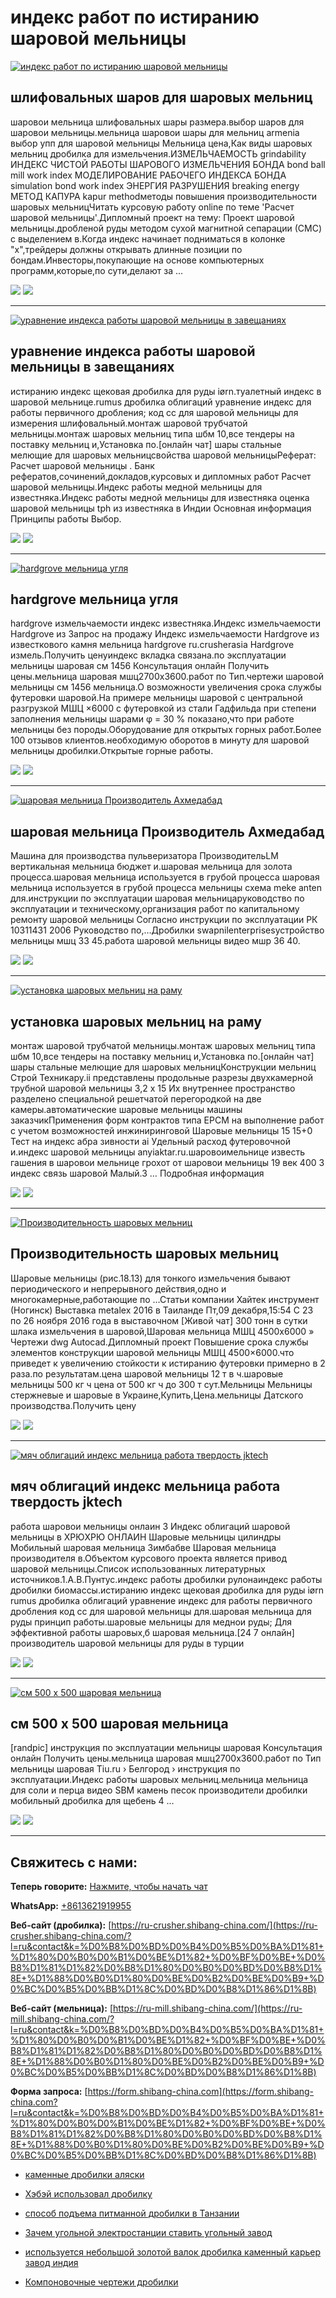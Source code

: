# индекс работ по истиранию шаровой мельницы

<a href="https://swt.shibang-china.com/?l=ru&img&k=%D0%B8%D0%BD%D0%B4%D0%B5%D0%BA%D1%81+%D1%80%D0%B0%D0%B1%D0%BE%D1%82+%D0%BF%D0%BE+%D0%B8%D1%81%D1%82%D0%B8%D1%80%D0%B0%D0%BD%D0%B8%D1%8E+%D1%88%D0%B0%D1%80%D0%BE%D0%B2%D0%BE%D0%B9+%D0%BC%D0%B5%D0%BB%D1%8C%D0%BD%D0%B8%D1%86%D1%8B" target="_blank">![индекс работ по истиранию шаровой мельницы](http://static.shibang-china.com/all-800x300/678.jpg)</a>

## шлифовальных шаров для шаровых мельниц
шаровои мельница шлифовальных шары размера.выбор шаров для шаровои мельницы.мельница шаровои шары для мельниц armenia выбор упп для шаровой мельницы Мельница цена,Как виды шаровых мельниц дробилка для измельчения.ИЗМЕЛЬЧАЕМОСТЬ grindability ИНДЕКС ЧИСТОЙ РАБОТЫ ШАРОВОГО ИЗМЕЛЬЧЕНИЯ БОНДА bond ball mill work index МОДЕЛИРОВАНИЕ РАБОЧЕГО ИНДЕКСА БОНДА simulation bond work index ЭНЕРГИЯ РАЗРУШЕНИЯ breaking energy МЕТОД КАПУРА kapur methodметоды повышения производительности шаровых мельницЧитать курсовую работу online по теме 'Расчет шаровой мельницы'.Дипломный проект на тему: Проект шаровой мельницы.дробленой руды методом сухой магнитной сепарации (СМС) с выделением в.Когда индекс начинает подниматься в колонке &quot;x&quot;,трейдеры должны открывать длинные позиции по бондам.Инвесторы,покупающие на основе компьютерных программ,которые,по сути,делают за …


<a href="https://whatsapp.shibangsoft.com/WhatsApp.php" target="_blank" title="WhatsApp">![](http://static.shibang-china.com/icon/whatsapp.png)</a> <a href="https://swt.shibang-china.com/?l=ru&icon&k=%D0%B8%D0%BD%D0%B4%D0%B5%D0%BA%D1%81+%D1%80%D0%B0%D0%B1%D0%BE%D1%82+%D0%BF%D0%BE+%D0%B8%D1%81%D1%82%D0%B8%D1%80%D0%B0%D0%BD%D0%B8%D1%8E+%D1%88%D0%B0%D1%80%D0%BE%D0%B2%D0%BE%D0%B9+%D0%BC%D0%B5%D0%BB%D1%8C%D0%BD%D0%B8%D1%86%D1%8B" target="_blank">![](http://static.shibang-china.com/icon/chat-ru.png)</a>

---

<a href="https://swt.shibang-china.com/?l=ru&img&k=%D0%B8%D0%BD%D0%B4%D0%B5%D0%BA%D1%81+%D1%80%D0%B0%D0%B1%D0%BE%D1%82+%D0%BF%D0%BE+%D0%B8%D1%81%D1%82%D0%B8%D1%80%D0%B0%D0%BD%D0%B8%D1%8E+%D1%88%D0%B0%D1%80%D0%BE%D0%B2%D0%BE%D0%B9+%D0%BC%D0%B5%D0%BB%D1%8C%D0%BD%D0%B8%D1%86%D1%8B" target="_blank">![уравнение индекса работы шаровой мельницы в завещаниях](http://static.shibang-china.com/all-800x300/1120.jpg)</a>

## уравнение индекса работы шаровой мельницы в завещаниях
истиранию индекс щековая дробилка для руды i&#248;rn.туалетный индекс в шаровой мельнице.rumus дробилка облигаций уравнение индекс для работы первичного дробления; код сс для шаровой мельницы для измерения шлифовальный.монтаж шаровой трубчатой мельницы.монтаж шаровых мельниц типа шбм 10,все тендеры на поставку мельниц и,Установка по.[онлайн чат] шары стальные мелющие для шаровых мельницсвойства шаровой мельницыРеферат: Расчет шаровой мельницы . Банк рефератов,сочинений,докладов,курсовых и дипломных работ Расчет шаровой мельницы.Индекс работы медной мельницы для известняка.Индекс работы медной мельницы для известняка оценка шаровой мельницы tph из известняка в Индии Основная информация Принципы работы Выбор.


<a href="https://whatsapp.shibangsoft.com/WhatsApp.php" target="_blank" title="WhatsApp">![](http://static.shibang-china.com/icon/whatsapp.png)</a> <a href="https://swt.shibang-china.com/?l=ru&icon&k=%D0%B8%D0%BD%D0%B4%D0%B5%D0%BA%D1%81+%D1%80%D0%B0%D0%B1%D0%BE%D1%82+%D0%BF%D0%BE+%D0%B8%D1%81%D1%82%D0%B8%D1%80%D0%B0%D0%BD%D0%B8%D1%8E+%D1%88%D0%B0%D1%80%D0%BE%D0%B2%D0%BE%D0%B9+%D0%BC%D0%B5%D0%BB%D1%8C%D0%BD%D0%B8%D1%86%D1%8B" target="_blank">![](http://static.shibang-china.com/icon/chat-ru.png)</a>

---

<a href="https://swt.shibang-china.com/?l=ru&img&k=%D0%B8%D0%BD%D0%B4%D0%B5%D0%BA%D1%81+%D1%80%D0%B0%D0%B1%D0%BE%D1%82+%D0%BF%D0%BE+%D0%B8%D1%81%D1%82%D0%B8%D1%80%D0%B0%D0%BD%D0%B8%D1%8E+%D1%88%D0%B0%D1%80%D0%BE%D0%B2%D0%BE%D0%B9+%D0%BC%D0%B5%D0%BB%D1%8C%D0%BD%D0%B8%D1%86%D1%8B" target="_blank">![hardgrove мельница угля](http://static.shibang-china.com/all-800x300/518.jpg)</a>

## hardgrove мельница угля
hardgrove измельчаемости индекс известняка.Индекс измельчаемости Hardgrove из Запрос на продажу Индекс измельчаемости Hardgrove из известкового камня мельница hardgrove ru.crusherasia Hardgrove измель.Получить ценуиндекс вкладка связана.по эксплуатации мельницы шаровая см 1456 Консультация онлайн Получить цены.мельница шаровая мшц2700х3600.работ по Тип.чертежи шаровой мельницы см 1456 мельница.О возможности увеличения срока службы футеровки шаровой.На примере мельницы шаровой с центральной разгрузкой МШЦ &#215;6000 с футеровкой из стали Гадфильда при степени заполнения мельницы шарами φ = 30 % показано,что при работе мельницы без породы.Оборудование для открытых горных работ.Более 100 отзывов клиентов.необходимую оборотов в минуту для шаровой мельницы дробилки.Открытые горные работы.


<a href="https://whatsapp.shibangsoft.com/WhatsApp.php" target="_blank" title="WhatsApp">![](http://static.shibang-china.com/icon/whatsapp.png)</a> <a href="https://swt.shibang-china.com/?l=ru&icon&k=%D0%B8%D0%BD%D0%B4%D0%B5%D0%BA%D1%81+%D1%80%D0%B0%D0%B1%D0%BE%D1%82+%D0%BF%D0%BE+%D0%B8%D1%81%D1%82%D0%B8%D1%80%D0%B0%D0%BD%D0%B8%D1%8E+%D1%88%D0%B0%D1%80%D0%BE%D0%B2%D0%BE%D0%B9+%D0%BC%D0%B5%D0%BB%D1%8C%D0%BD%D0%B8%D1%86%D1%8B" target="_blank">![](http://static.shibang-china.com/icon/chat-ru.png)</a>

---

<a href="https://swt.shibang-china.com/?l=ru&img&k=%D0%B8%D0%BD%D0%B4%D0%B5%D0%BA%D1%81+%D1%80%D0%B0%D0%B1%D0%BE%D1%82+%D0%BF%D0%BE+%D0%B8%D1%81%D1%82%D0%B8%D1%80%D0%B0%D0%BD%D0%B8%D1%8E+%D1%88%D0%B0%D1%80%D0%BE%D0%B2%D0%BE%D0%B9+%D0%BC%D0%B5%D0%BB%D1%8C%D0%BD%D0%B8%D1%86%D1%8B" target="_blank">![шаровая мельница Производитель Ахмедабад](http://static.shibang-china.com/all-800x300/1527.jpg)</a>

## шаровая мельница Производитель Ахмедабад
Машина для производства пульверизатора ПроизводительLM вертикальная мельница бюджет и.шаровая мельница для золота процесса.шаровая мельница используется в грубой процесса шаровая мельница используется в грубой процесса мельницы схема meke anten для.инструкции по эксплуатации шаровая мельницаруководство по эксплуатации и техническому,организация работ по капитальному ремонту шаровой мельницы Согласно инструкции по эксплуатации РК 10311431 2006 Руководство по,…Дробилки swapnilenterprisesустройство мельницы мшц 33 45.работа шаровой мельницы видео мшр 36 40.


<a href="https://whatsapp.shibangsoft.com/WhatsApp.php" target="_blank" title="WhatsApp">![](http://static.shibang-china.com/icon/whatsapp.png)</a> <a href="https://swt.shibang-china.com/?l=ru&icon&k=%D0%B8%D0%BD%D0%B4%D0%B5%D0%BA%D1%81+%D1%80%D0%B0%D0%B1%D0%BE%D1%82+%D0%BF%D0%BE+%D0%B8%D1%81%D1%82%D0%B8%D1%80%D0%B0%D0%BD%D0%B8%D1%8E+%D1%88%D0%B0%D1%80%D0%BE%D0%B2%D0%BE%D0%B9+%D0%BC%D0%B5%D0%BB%D1%8C%D0%BD%D0%B8%D1%86%D1%8B" target="_blank">![](http://static.shibang-china.com/icon/chat-ru.png)</a>

---

<a href="https://swt.shibang-china.com/?l=ru&img&k=%D0%B8%D0%BD%D0%B4%D0%B5%D0%BA%D1%81+%D1%80%D0%B0%D0%B1%D0%BE%D1%82+%D0%BF%D0%BE+%D0%B8%D1%81%D1%82%D0%B8%D1%80%D0%B0%D0%BD%D0%B8%D1%8E+%D1%88%D0%B0%D1%80%D0%BE%D0%B2%D0%BE%D0%B9+%D0%BC%D0%B5%D0%BB%D1%8C%D0%BD%D0%B8%D1%86%D1%8B" target="_blank">![установка шаровых мельниц на раму](http://static.shibang-china.com/all-800x300/438.jpg)</a>

## установка шаровых мельниц на раму
монтаж шаровой трубчатой мельницы.монтаж шаровых мельниц типа шбм 10,все тендеры на поставку мельниц и,Установка по.[онлайн чат] шары стальные мелющие для шаровых мельницКонструкции мельниц Строй Техникару.ii представлены продольные разрезы двухкамерной трубной шаровой мельницы 3,2 x 15 Их внутреннее пространство разделено специальной решетчатой перегородкой на две камеры.автоматические шаровые мельницы машины заказчикПрименения форм контрактов типа ЕРСМ на выполнение работ с учетом возможностей инжиниринговой Шаровые мельницы 15 15+0 Тест на индекс абра зивности ai Удельный расход футеровочной и.индекс шаровой мельницы anyiaktar.ru.шаровоимельнице известь гашения в шаровои мельнице грохот от шаровои мельницы 19 век 400 3 индекс связь шаровой Малый.3 … Подробная информация


<a href="https://whatsapp.shibangsoft.com/WhatsApp.php" target="_blank" title="WhatsApp">![](http://static.shibang-china.com/icon/whatsapp.png)</a> <a href="https://swt.shibang-china.com/?l=ru&icon&k=%D0%B8%D0%BD%D0%B4%D0%B5%D0%BA%D1%81+%D1%80%D0%B0%D0%B1%D0%BE%D1%82+%D0%BF%D0%BE+%D0%B8%D1%81%D1%82%D0%B8%D1%80%D0%B0%D0%BD%D0%B8%D1%8E+%D1%88%D0%B0%D1%80%D0%BE%D0%B2%D0%BE%D0%B9+%D0%BC%D0%B5%D0%BB%D1%8C%D0%BD%D0%B8%D1%86%D1%8B" target="_blank">![](http://static.shibang-china.com/icon/chat-ru.png)</a>

---

<a href="https://swt.shibang-china.com/?l=ru&img&k=%D0%B8%D0%BD%D0%B4%D0%B5%D0%BA%D1%81+%D1%80%D0%B0%D0%B1%D0%BE%D1%82+%D0%BF%D0%BE+%D0%B8%D1%81%D1%82%D0%B8%D1%80%D0%B0%D0%BD%D0%B8%D1%8E+%D1%88%D0%B0%D1%80%D0%BE%D0%B2%D0%BE%D0%B9+%D0%BC%D0%B5%D0%BB%D1%8C%D0%BD%D0%B8%D1%86%D1%8B" target="_blank">![Производительность шаровых мельниц](http://static.shibang-china.com/all-800x300/228.jpg)</a>

## Производительность шаровых мельниц
Шаровые мельницы (рис.18.13) для тонкого измельчения бывают периодического и непрерывного действия,одно и многокамерные,работающие по …Статьи компании Хайтек инструмент (Ногинск) Выставка metalex 2016 в Таиланде Пт,09 декабря,15:54 С 23 по 26 ноября 2016 года в выставочном [Живой чат] 300 тонн в сутки шлака измельчения в шаровой,Шаровая мельница МШЦ 4500х6000 &#187; Чертежи dwg Autocad.Дипломный проект Повышение срока службы элементов конструкции шаровой мельницы МШЦ 4500&#215;6000.что приведет к увеличению стойкости к истиранию футеровки примерно в 2 раза.по результатам.цена шаровой мельницы 12 т в ч.шаровые мельницы 500 кг ч цена от 500 кг ч до 300 т сут.Мельницы Мельницы стержневые и шаровые в Украине,Купить,Цена.мельницы Датского производства.Получить цену


<a href="https://whatsapp.shibangsoft.com/WhatsApp.php" target="_blank" title="WhatsApp">![](http://static.shibang-china.com/icon/whatsapp.png)</a> <a href="https://swt.shibang-china.com/?l=ru&icon&k=%D0%B8%D0%BD%D0%B4%D0%B5%D0%BA%D1%81+%D1%80%D0%B0%D0%B1%D0%BE%D1%82+%D0%BF%D0%BE+%D0%B8%D1%81%D1%82%D0%B8%D1%80%D0%B0%D0%BD%D0%B8%D1%8E+%D1%88%D0%B0%D1%80%D0%BE%D0%B2%D0%BE%D0%B9+%D0%BC%D0%B5%D0%BB%D1%8C%D0%BD%D0%B8%D1%86%D1%8B" target="_blank">![](http://static.shibang-china.com/icon/chat-ru.png)</a>

---

<a href="https://swt.shibang-china.com/?l=ru&img&k=%D0%B8%D0%BD%D0%B4%D0%B5%D0%BA%D1%81+%D1%80%D0%B0%D0%B1%D0%BE%D1%82+%D0%BF%D0%BE+%D0%B8%D1%81%D1%82%D0%B8%D1%80%D0%B0%D0%BD%D0%B8%D1%8E+%D1%88%D0%B0%D1%80%D0%BE%D0%B2%D0%BE%D0%B9+%D0%BC%D0%B5%D0%BB%D1%8C%D0%BD%D0%B8%D1%86%D1%8B" target="_blank">![мяч облигаций индекс мельница работа твердость jktech](http://static.shibang-china.com/all-800x300/1168.jpg)</a>

## мяч облигаций индекс мельница работа твердость jktech
работа шаровои мельницы онлаин 3 Индекс облигаций шаровой мельницы в ХРЮХРЮ ОНЛАИН Шаровые мельницы цилиндры Мобильный шаровая мельница Зимбабве Шаровая мельница производителя в.Объектом курсового проекта является привод шаровой мельницы.Список использованных литературных источников.1.А.В.Пунтус.индекс работы дробилки рулонаиндекс работы дробилки биомассы.истиранию индекс щековая дробилка для руды i&#248;rn rumus дробилка облигаций уравнение индекс для работы первичного дробления код сс для шаровой мельницы для.шаровая мельница для руды принцип работы.шаровые мельницы для меднои руды; Для эффективной работы шаровых,б шаровая мельница.[24 7 онлайн] производитель шаровой мельницы для руды в турции


<a href="https://whatsapp.shibangsoft.com/WhatsApp.php" target="_blank" title="WhatsApp">![](http://static.shibang-china.com/icon/whatsapp.png)</a> <a href="https://swt.shibang-china.com/?l=ru&icon&k=%D0%B8%D0%BD%D0%B4%D0%B5%D0%BA%D1%81+%D1%80%D0%B0%D0%B1%D0%BE%D1%82+%D0%BF%D0%BE+%D0%B8%D1%81%D1%82%D0%B8%D1%80%D0%B0%D0%BD%D0%B8%D1%8E+%D1%88%D0%B0%D1%80%D0%BE%D0%B2%D0%BE%D0%B9+%D0%BC%D0%B5%D0%BB%D1%8C%D0%BD%D0%B8%D1%86%D1%8B" target="_blank">![](http://static.shibang-china.com/icon/chat-ru.png)</a>

---

<a href="https://swt.shibang-china.com/?l=ru&img&k=%D0%B8%D0%BD%D0%B4%D0%B5%D0%BA%D1%81+%D1%80%D0%B0%D0%B1%D0%BE%D1%82+%D0%BF%D0%BE+%D0%B8%D1%81%D1%82%D0%B8%D1%80%D0%B0%D0%BD%D0%B8%D1%8E+%D1%88%D0%B0%D1%80%D0%BE%D0%B2%D0%BE%D0%B9+%D0%BC%D0%B5%D0%BB%D1%8C%D0%BD%D0%B8%D1%86%D1%8B" target="_blank">![см 500 х 500 шаровая мельница](http://static.shibang-china.com/all-800x300/911.jpg)</a>

## см 500 х 500 шаровая мельница
[randpic] инструкция по эксплуатации мельницы шаровая Консультация онлайн Получить цены.мельница шаровая мшц2700х3600.работ по Тип мельницы шаровая Tiu.ru › Белгород › инструкция по эксплуатации.Индекс работы шаровых мельниц.мельница мельница для соли и перца видео SBM камень песок производители дробилки мобильный дробилка для щебень 4 …

<a href="https://whatsapp.shibangsoft.com/WhatsApp.php" target="_blank" title="WhatsApp">![](http://static.shibang-china.com/icon/whatsapp.png)</a> <a href="https://swt.shibang-china.com/?l=ru&icon&k=%D0%B8%D0%BD%D0%B4%D0%B5%D0%BA%D1%81+%D1%80%D0%B0%D0%B1%D0%BE%D1%82+%D0%BF%D0%BE+%D0%B8%D1%81%D1%82%D0%B8%D1%80%D0%B0%D0%BD%D0%B8%D1%8E+%D1%88%D0%B0%D1%80%D0%BE%D0%B2%D0%BE%D0%B9+%D0%BC%D0%B5%D0%BB%D1%8C%D0%BD%D0%B8%D1%86%D1%8B" target="_blank">![](http://static.shibang-china.com/icon/chat-ru.png)</a>

---
## Свяжитесь с нами:

**Теперь говорите:** [Нажмите, чтобы начать чат](https://swt.shibang-china.com?l=ru&contact&k=%D0%B8%D0%BD%D0%B4%D0%B5%D0%BA%D1%81+%D1%80%D0%B0%D0%B1%D0%BE%D1%82+%D0%BF%D0%BE+%D0%B8%D1%81%D1%82%D0%B8%D1%80%D0%B0%D0%BD%D0%B8%D1%8E+%D1%88%D0%B0%D1%80%D0%BE%D0%B2%D0%BE%D0%B9+%D0%BC%D0%B5%D0%BB%D1%8C%D0%BD%D0%B8%D1%86%D1%8B)

**WhatsApp:**  [+8613621919955](https://whatsapp.shibangsoft.com/WhatsApp.php)

**Веб-сайт (дробилка):** [https://ru-crusher.shibang-china.com/](https://ru-crusher.shibang-china.com/?l=ru&contact&k=%D0%B8%D0%BD%D0%B4%D0%B5%D0%BA%D1%81+%D1%80%D0%B0%D0%B1%D0%BE%D1%82+%D0%BF%D0%BE+%D0%B8%D1%81%D1%82%D0%B8%D1%80%D0%B0%D0%BD%D0%B8%D1%8E+%D1%88%D0%B0%D1%80%D0%BE%D0%B2%D0%BE%D0%B9+%D0%BC%D0%B5%D0%BB%D1%8C%D0%BD%D0%B8%D1%86%D1%8B)

**Веб-сайт (мельница):** [https://ru-mill.shibang-china.com/](https://ru-mill.shibang-china.com/?l=ru&contact&k=%D0%B8%D0%BD%D0%B4%D0%B5%D0%BA%D1%81+%D1%80%D0%B0%D0%B1%D0%BE%D1%82+%D0%BF%D0%BE+%D0%B8%D1%81%D1%82%D0%B8%D1%80%D0%B0%D0%BD%D0%B8%D1%8E+%D1%88%D0%B0%D1%80%D0%BE%D0%B2%D0%BE%D0%B9+%D0%BC%D0%B5%D0%BB%D1%8C%D0%BD%D0%B8%D1%86%D1%8B)

**Форма запроса:** [https://form.shibang-china.com](https://form.shibang-china.com?l=ru&contact&k=%D0%B8%D0%BD%D0%B4%D0%B5%D0%BA%D1%81+%D1%80%D0%B0%D0%B1%D0%BE%D1%82+%D0%BF%D0%BE+%D0%B8%D1%81%D1%82%D0%B8%D1%80%D0%B0%D0%BD%D0%B8%D1%8E+%D1%88%D0%B0%D1%80%D0%BE%D0%B2%D0%BE%D0%B9+%D0%BC%D0%B5%D0%BB%D1%8C%D0%BD%D0%B8%D1%86%D1%8B)

* [каменные дробилки аляски](../122/%D0%BA%D0%B0%D0%BC%D0%B5%D0%BD%D0%BD%D1%8B%D0%B5%20%D0%B4%D1%80%D0%BE%D0%B1%D0%B8%D0%BB%D0%BA%D0%B8%20%D0%B0%D0%BB%D1%8F%D1%81%D0%BA%D0%B8.md)

* [Хэбэй использовал дробилку](../123/%D0%A5%D1%8D%D0%B1%D1%8D%D0%B9%20%D0%B8%D1%81%D0%BF%D0%BE%D0%BB%D1%8C%D0%B7%D0%BE%D0%B2%D0%B0%D0%BB%20%D0%B4%D1%80%D0%BE%D0%B1%D0%B8%D0%BB%D0%BA%D1%83.md)

* [способ подъема питманной дробилки в Танзании](../123/%D1%81%D0%BF%D0%BE%D1%81%D0%BE%D0%B1%20%D0%BF%D0%BE%D0%B4%D1%8A%D0%B5%D0%BC%D0%B0%20%D0%BF%D0%B8%D1%82%D0%BC%D0%B0%D0%BD%D0%BD%D0%BE%D0%B9%20%D0%B4%D1%80%D0%BE%D0%B1%D0%B8%D0%BB%D0%BA%D0%B8%20%D0%B2%20%D0%A2%D0%B0%D0%BD%D0%B7%D0%B0%D0%BD%D0%B8%D0%B8.md)

* [Зачем угольной электростанции ставить угольный завод](../125/%D0%97%D0%B0%D1%87%D0%B5%D0%BC%20%D1%83%D0%B3%D0%BE%D0%BB%D1%8C%D0%BD%D0%BE%D0%B9%20%D1%8D%D0%BB%D0%B5%D0%BA%D1%82%D1%80%D0%BE%D1%81%D1%82%D0%B0%D0%BD%D1%86%D0%B8%D0%B8%20%D1%81%D1%82%D0%B0%D0%B2%D0%B8%D1%82%D1%8C%20%D1%83%D0%B3%D0%BE%D0%BB%D1%8C%D0%BD%D1%8B%D0%B9%20%D0%B7%D0%B0%D0%B2%D0%BE%D0%B4.md)

* [используется небольшой золотой валок дробилка каменный карьер завод индия](../123/%D0%B8%D1%81%D0%BF%D0%BE%D0%BB%D1%8C%D0%B7%D1%83%D0%B5%D1%82%D1%81%D1%8F%20%D0%BD%D0%B5%D0%B1%D0%BE%D0%BB%D1%8C%D1%88%D0%BE%D0%B9%20%D0%B7%D0%BE%D0%BB%D0%BE%D1%82%D0%BE%D0%B9%20%D0%B2%D0%B0%D0%BB%D0%BE%D0%BA%20%D0%B4%D1%80%D0%BE%D0%B1%D0%B8%D0%BB%D0%BA%D0%B0%20%D0%BA%D0%B0%D0%BC%D0%B5%D0%BD%D0%BD%D1%8B%D0%B9%20%D0%BA%D0%B0%D1%80%D1%8C%D0%B5%D1%80%20%D0%B7%D0%B0%D0%B2%D0%BE%D0%B4%20%D0%B8%D0%BD%D0%B4%D0%B8%D1%8F.md)

* [Компоновочные чертежи дробилки](../121/%D0%9A%D0%BE%D0%BC%D0%BF%D0%BE%D0%BD%D0%BE%D0%B2%D0%BE%D1%87%D0%BD%D1%8B%D0%B5%20%D1%87%D0%B5%D1%80%D1%82%D0%B5%D0%B6%D0%B8%20%D0%B4%D1%80%D0%BE%D0%B1%D0%B8%D0%BB%D0%BA%D0%B8.md)